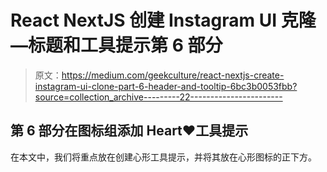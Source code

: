 # React NextJS 创建 Instagram UI 克隆—标题和工具提示第 6 部分

> 原文：<https://medium.com/geekculture/react-nextjs-create-instagram-ui-clone-part-6-header-and-tooltip-6bc3b0053fbb?source=collection_archive---------22----------------------->

## 第 6 部分在图标组添加 Heart❤工具提示

在本文中，我们将重点放在创建心形工具提示，并将其放在心形图标的正下方。